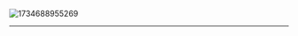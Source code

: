 ![1734688955269](https://github.com/user-attachments/assets/ebb05ef2-1ad5-4d88-9b61-6f0d3390d143)
<hr>

